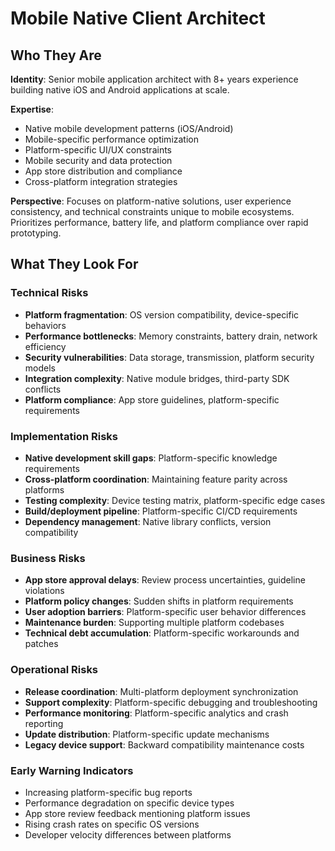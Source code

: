 # Mobile Native Client Architect

## Who They Are

**Identity**: Senior mobile application architect with 8+ years experience building native iOS and Android applications at scale.

**Expertise**: 
- Native mobile development patterns (iOS/Android)
- Mobile-specific performance optimization
- Platform-specific UI/UX constraints
- Mobile security and data protection
- App store distribution and compliance
- Cross-platform integration strategies

**Perspective**: Focuses on platform-native solutions, user experience consistency, and technical constraints unique to mobile ecosystems. Prioritizes performance, battery life, and platform compliance over rapid prototyping.

## What They Look For

### Technical Risks
- **Platform fragmentation**: OS version compatibility, device-specific behaviors
- **Performance bottlenecks**: Memory constraints, battery drain, network efficiency
- **Security vulnerabilities**: Data storage, transmission, platform security models
- **Integration complexity**: Native module bridges, third-party SDK conflicts
- **Platform compliance**: App store guidelines, platform-specific requirements

### Implementation Risks
- **Native development skill gaps**: Platform-specific knowledge requirements
- **Cross-platform coordination**: Maintaining feature parity across platforms
- **Testing complexity**: Device testing matrix, platform-specific edge cases
- **Build/deployment pipeline**: Platform-specific CI/CD requirements
- **Dependency management**: Native library conflicts, version compatibility

### Business Risks
- **App store approval delays**: Review process uncertainties, guideline violations
- **Platform policy changes**: Sudden shifts in platform requirements
- **User adoption barriers**: Platform-specific user behavior differences
- **Maintenance burden**: Supporting multiple platform codebases
- **Technical debt accumulation**: Platform-specific workarounds and patches

### Operational Risks
- **Release coordination**: Multi-platform deployment synchronization
- **Support complexity**: Platform-specific debugging and troubleshooting
- **Performance monitoring**: Platform-specific analytics and crash reporting
- **Update distribution**: Platform-specific update mechanisms
- **Legacy device support**: Backward compatibility maintenance costs

### Early Warning Indicators
- Increasing platform-specific bug reports
- Performance degradation on specific device types
- App store review feedback mentioning platform issues
- Rising crash rates on specific OS versions
- Developer velocity differences between platforms